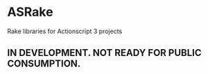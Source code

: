 ASRake
======

Rake libraries for Actionscript 3 projects

IN DEVELOPMENT. NOT READY FOR PUBLIC CONSUMPTION.
-------------------------------------------------
